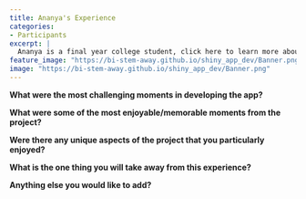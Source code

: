 ```yaml
---
title: Ananya's Experience
categories:
- Participants
excerpt: |
  Ananya is a final year college student, click here to learn more about his experience as a participant in this project.|
feature_image: "https://bi-stem-away.github.io/shiny_app_dev/Banner.png"
image: "https://bi-stem-away.github.io/shiny_app_dev/Banner.png"
---
```


**What were the most challenging moments in developing the app?**



**What were some of the most enjoyable/memorable moments from the project?**


**Were there any unique aspects of the project that you particularly enjoyed?**



**What is the one thing you will take away from this experience?**


**Anything else you would like to add?**
